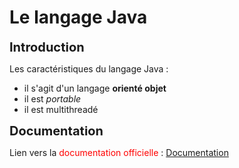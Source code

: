 # Le langage Java

<span style="font-size:20px; font-weight:bold;">Introduction</span>

Les caractéristiques du langage Java :
- il s'agit d'un langage **orienté objet**
- il est *portable*
- il est multithreadé

<span style="font-size:20px; font-weight:bold;">Documentation</span>

Lien vers la <span style="color:red;">documentation officielle  </span>: <span style="color:blue;">[Documentation](https://docs.oracle.com/en/java/)</span>